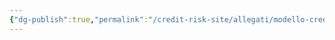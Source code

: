 ```yaml
---
{"dg-publish":true,"permalink":"/credit-risk-site/allegati/modello-credit-metrix-2023-05-31-17-52-46-excalidraw/","tags":["excalidraw"]}
---
```

<style> .container {font-family: sans-serif; text-align: center;} .button-wrapper button {z-index: 1;height: 40px; width: 100px; margin: 10px;padding: 5px;} .excalidraw .App-menu_top .buttonList { display: flex;} .excalidraw-wrapper { height: 800px; margin: 50px; position: relative;} :root[dir="ltr"] .excalidraw .layer-ui__wrapper .zen-mode-transition.App-menu_bottom--transition-left {transform: none;} </style><script src="https://cdn.jsdelivr.net/npm/react@17/umd/react.production.min.js"></script><script src="https://cdn.jsdelivr.net/npm/react-dom@17/umd/react-dom.production.min.js"></script><script type="text/javascript" src="https://cdn.jsdelivr.net/npm/@excalidraw/excalidraw@0/dist/excalidraw.production.min.js"></script><div id="Modello_CreditMetrix_2023-05-31_1752.46.excalidraw.md"></div><script>(function(){const InitialData={"type":"excalidraw","version":2,"source":"https://excalidraw.com","elements":[{"id":"71dN7wkdIuyBWC8jCjNAb","type":"image","x":-275.02558000661105,"y":-18.573832738818993,"width":588.0921365875821,"height":283.92980447634415,"angle":0,"strokeColor":"transparent","backgroundColor":"transparent","fillStyle":"hachure","strokeWidth":2,"strokeStyle":"solid","roughness":1,"opacity":100,"groupIds":[],"roundness":null,"seed":1807936815,"version":5,"versionNonce":288234721,"isDeleted":false,"boundElements":null,"updated":1685548420733,"link":null,"locked":false,"status":"pending","fileId":"02f9cd138f7d8d82ff2b02ac8f80b1b5a350e303","scale":[1,1]},{"id":"9W_yCPuP2RNPsOFdNQnbf","type":"rectangle","x":-148.28426785191448,"y":67.68583201910232,"width":429.991625530359,"height":21.931568483653734,"angle":0,"strokeColor":"#d9480f","backgroundColor":"transparent","fillStyle":"hachure","strokeWidth":2,"strokeStyle":"solid","roughness":1,"opacity":100,"groupIds":[],"roundness":{"type":3},"seed":1715495951,"version":113,"versionNonce":760569953,"isDeleted":false,"boundElements":null,"updated":1685548426939,"link":null,"locked":false},{"id":"N_j9_VGn4Ura6X_d7OWcR","type":"rectangle","x":-197.46412344681517,"y":92.27575981655269,"width":43.86313696730747,"height":158.1731151277089,"angle":0,"strokeColor":"#d9480f","backgroundColor":"transparent","fillStyle":"hachure","strokeWidth":2,"strokeStyle":"solid","roughness":1,"opacity":100,"groupIds":[],"roundness":{"type":3},"seed":91755055,"version":65,"versionNonce":2142279215,"isDeleted":false,"boundElements":null,"updated":1685548432838,"link":null,"locked":false},{"id":"Q9uPVX58","type":"text","x":-255.28366764052123,"y":263.38044342791534,"width":521,"height":25,"angle":0,"strokeColor":"#d9480f","backgroundColor":"transparent","fillStyle":"hachure","strokeWidth":2,"strokeStyle":"solid","roughness":1,"opacity":100,"groupIds":[],"roundness":null,"seed":32401473,"version":56,"versionNonce":1590094255,"isDeleted":false,"boundElements":null,"updated":1685548452410,"link":null,"locked":false,"text":"Probabilità prese dalla singola matrice di transizione","rawText":"Probabilità prese dalla singola matrice di transizione","fontSize":20,"fontFamily":1,"textAlign":"left","verticalAlign":"top","baseline":18,"containerId":null,"originalText":"Probabilità prese dalla singola matrice di transizione"},{"id":"DPsvbNj9PbNgMJWJ8fspS","type":"image","x":-376.40621988396896,"y":-95.92632293701172,"width":720.2105263157895,"height":308,"angle":0,"strokeColor":"transparent","backgroundColor":"transparent","fillStyle":"hachure","strokeWidth":1,"strokeStyle":"solid","roughness":1,"opacity":100,"groupIds":[],"roundness":null,"seed":1205476545,"version":5,"versionNonce":891311457,"isDeleted":true,"boundElements":null,"updated":1685548415042,"link":null,"locked":false,"status":"pending","fileId":"4f0cadf5c7486c43130252102c25964b8c693511","scale":[1,1]}],"appState":{"theme":"light","viewBackgroundColor":"#ffffff","currentItemStrokeColor":"#d9480f","currentItemBackgroundColor":"transparent","currentItemFillStyle":"hachure","currentItemStrokeWidth":2,"currentItemStrokeStyle":"solid","currentItemRoughness":1,"currentItemOpacity":100,"currentItemFontFamily":1,"currentItemFontSize":20,"currentItemTextAlign":"left","currentItemStartArrowhead":null,"currentItemEndArrowhead":"arrow","scrollX":694.4550699234368,"scrollY":184.2468268272495,"zoom":{"value":1.0988631523746728},"currentItemRoundness":"round","gridSize":null,"colorPalette":{}},"files":{}};InitialData.scrollToContent=true;App=()=>{const e=React.useRef(null),t=React.useRef(null),[n,i]=React.useState({width:void 0,height:void 0});return React.useEffect(()=>{i({width:t.current.getBoundingClientRect().width,height:t.current.getBoundingClientRect().height});const e=()=>{i({width:t.current.getBoundingClientRect().width,height:t.current.getBoundingClientRect().height})};return window.addEventListener("resize",e),()=>window.removeEventListener("resize",e)},[t]),React.createElement(React.Fragment,null,React.createElement("div",{className:"excalidraw-wrapper",ref:t},React.createElement(ExcalidrawLib.Excalidraw,{ref:e,width:n.width,height:n.height,initialData:InitialData,viewModeEnabled:!0,zenModeEnabled:!0,gridModeEnabled:!1})))},excalidrawWrapper=document.getElementById("Modello_CreditMetrix_2023-05-31_1752.46.excalidraw.md");ReactDOM.render(React.createElement(App),excalidrawWrapper);})();</script>